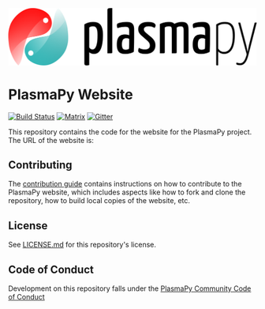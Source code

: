 <div align="center"><img src="https://raw.githubusercontent.com/PlasmaPy/PlasmaPy-logo/master/exports/with-text-dark.png" width="600"/></div>

# PlasmaPy Website

[![Build Status](https://travis-ci.org/PlasmaPy/plasmapy.github.io.svg?branch=src)](https://travis-ci.org/PlasmaPy/plasmapy.github.io)
[![Matrix](https://matrix.to/img/matrix-badge.svg)](https://riot.im/app/#/room/#plasmapy:openastronomy.org)
[![Gitter](https://badges.gitter.im/Join%20Chat.svg)](https://gitter.im/PlasmaPy/Lobby)

This repository contains the code for the website for the PlasmaPy
project.  The URL of the website is: 

## Contributing

The [contribution guide](./CONTRIBUTING.md) contains instructions on how to contribute to the PlasmaPy website, which includes aspects like how to fork and clone the repository, how to build local copies of the website, etc.

## License

See [LICENSE.md](./LICENSE.md) for this repository's license.

## Code of Conduct

Development on this repository falls under the [PlasmaPy Community Code of Conduct](http://docs.plasmapy.org/en/latest/CODE_OF_CONDUCT.html)
